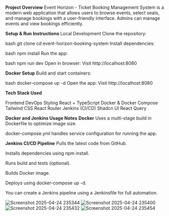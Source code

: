**Project Overview**
Event Horizon - Ticket Booking Management System is a modern web application that allows users to browse events, select seats, and manage bookings with a user-friendly interface. Admins can manage events and view bookings efficiently.

**Setup & Run Instructions**
Local Development
Clone the repository:

bash
git clone <repository-url>
cd event-horizon-booking-system
Install dependencies:

bash
npm install
Run the app:

bash
npm run dev
Open in browser: Visit http://localhost:8080

**Docker Setup**
Build and start containers:

bash
docker-compose up -d
Open the app: Visit http://localhost:8080

**Tech Stack Used**

Frontend	DevOps	Styling
React + TypeScript	Docker & Docker Compose	Tailwind CSS
React Router	Jenkins (CI/CD)	Shadcn UI
React Query		

**Docker and Jenkins Usage Notes**
**Docker**
Uses a multi-stage build in Dockerfile to optimize image size.

docker-compose.yml handles service configuration for running the app.

**Jenkins CI/CD Pipeline**
Pulls the latest code from GitHub.

Installs dependencies using npm install.

Runs build and tests (optional).

Builds Docker image.

Deploys using docker-compose up -d.

You can create a Jenkins pipeline using a Jenkinsfile for full automation.

![Screenshot 2025-04-24 235344](https://github.com/user-attachments/assets/9570a791-6714-4fc2-aa4b-26d9f46e03a1)
![Screenshot 2025-04-24 235400](https://github.com/user-attachments/assets/13ee8599-11f3-46cd-b54d-ec1d57ed6b4d)
![Screenshot 2025-04-24 235432](https://github.com/user-attachments/assets/489a7332-7e45-4b8d-b1d2-e6502573c8ca)
![Screenshot 2025-04-24 235454](https://github.com/user-attachments/assets/90426883-aa85-474b-a8d0-a1a062f81116)




